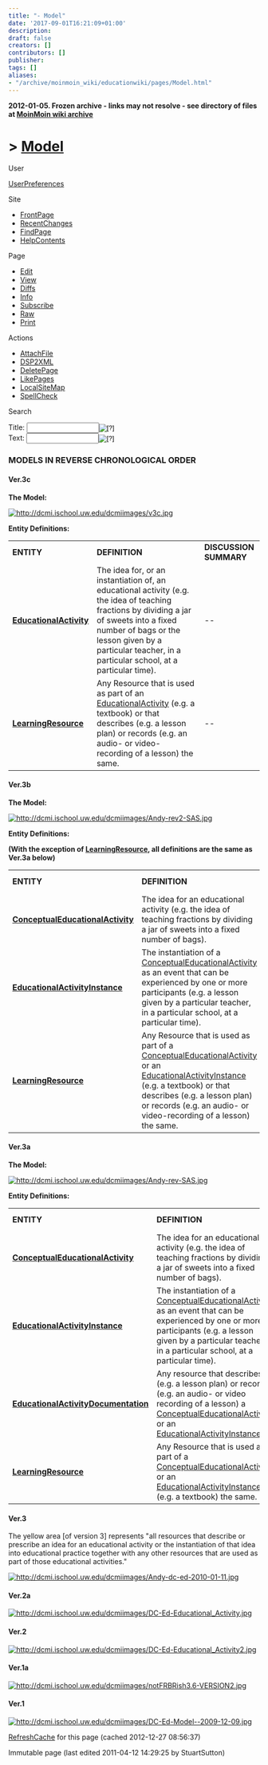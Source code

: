 ```yaml
---
title: "- Model"
date: '2017-09-01T16:21:09+01:00'
description: 
draft: false
creators: []
contributors: []
publisher: 
tags: []
aliases:
- "/archive/moinmoin_wiki/educationwiki/pages/Model.html"
---
```


**2012-01-05. Frozen archive - links may not resolve - see directory of files at [MoinMoin wiki archive](/moinmoin-wiki-archive/)**

# > [Model](http://dublincore.org/educationwiki/Model?action=fullsearch&value=Model&literal=1&case=1&context=40 "Click here to do a full-text search for this title")

User

 [UserPreferences](http://dublincore.org/educationwiki/UserPreferences)
  

Site

- [FrontPage](http://dublincore.org/educationwiki/FrontPage)
- [RecentChanges](http://dublincore.org/educationwiki/RecentChanges)
- [FindPage](http://dublincore.org/educationwiki/FindPage)
- [HelpContents](http://dublincore.org/educationwiki/HelpContents)

Page

- [Edit](http://dublincore.org/educationwiki/Model?action=edit "Edit")
- [View](http://dublincore.org/educationwiki/Model "View")
- [Diffs](http://dublincore.org/educationwiki/Model?action=diff "Diffs")
- [Info](http://dublincore.org/educationwiki/Model?action=info "Info")
- [Subscribe](http://dublincore.org/educationwiki/Model?action=subscribe "Subscribe")
- [Raw](http://dublincore.org/educationwiki/Model?action=raw "Raw")
- [Print](http://dublincore.org/educationwiki/Model?action=print "Print")

Actions

- [AttachFile](http://dublincore.org/educationwiki/Model?action=AttachFile)
- [DSP2XML](http://dublincore.org/educationwiki/Model?action=DSP2XML)
- [DeletePage](http://dublincore.org/educationwiki/Model?action=DeletePage)
- [LikePages](http://dublincore.org/educationwiki/Model?action=LikePages)
- [LocalSiteMap](http://dublincore.org/educationwiki/Model?action=LocalSiteMap)
- [SpellCheck](http://dublincore.org/educationwiki/Model?action=SpellCheck)

Search

<form method="POST" action="/educationwiki/Model">
<p>
<input name="action" value="inlinesearch" type="hidden">
<input name="context" value="40" type="hidden">
Title: <input name="text_title" size="15" maxlength="50" type="text"><input src="Model_files/moin-search.png" name="button_title" alt="[?]" type="image"><br>Text: <input name="text_full" size="15" maxlength="50" type="text"><input src="Model_files/moin-search.png" name="button_full" alt="[?]" type="image">
</p>
</form>

### MODELS IN REVERSE CHRONOLOGICAL ORDER

#### Ver.3c

**The Model:**

[<img src="Model_files/v3c.jpg" alt="http://dcmi.ischool.uw.edu/dcmiimages/v3c.jpg" title="http://dcmi.ischool.uw.edu/dcmiimages/v3c.jpg">](http://dcmi.ischool.uw.edu/dcmiimages/v3c.jpg)

**Entity Definitions:**

<table>
  <tbody>
    <tr>
      <td>
        <strong>ENTITY</strong>
      </td>
      <td>
        <strong>DEFINITION</strong>
      </td>
      <td>
        <strong>DISCUSSION SUMMARY</strong>
      </td>
    </tr>
    <tr>
      <td>
        <strong><a class="nonexistent" href="http://dublincore.org/educationwiki/EducationalActivity">EducationalActivity</a></strong>
      </td>
      <td>
        The idea for, or an instantiation of, an educational activity (e.g. the 
        idea of teaching fractions by dividing a jar of sweets into a fixed 
        number of bags or the lesson given by a particular teacher, in a 
        particular school, at a particular time).</td>
      <td>
        -- </td>
    </tr>
    <tr>
      <td>
        <strong><a class="nonexistent" href="http://dublincore.org/educationwiki/LearningResource">LearningResource</a></strong>
      </td>
      <td>
        Any Resource that is used as part of an <a class="nonexistent" href="http://dublincore.org/educationwiki/EducationalActivity">EducationalActivity</a> (e.g. a textbook) or that describes (e.g. a lesson plan) or records (e.g. an audio- or video-recording of a lesson) the same.</td>
      <td>
        -- </td>
    </tr>
  </tbody>
</table>


#### Ver.3b

**The Model:**

[<img src="Model_files/Andy-rev2-SAS.jpg" alt="http://dcmi.ischool.uw.edu/dcmiimages/Andy-rev2-SAS.jpg" title="http://dcmi.ischool.uw.edu/dcmiimages/Andy-rev2-SAS.jpg">](http://dcmi.ischool.uw.edu/dcmiimages/Andy-rev2-SAS.jpg)

**Entity Definitions:**

**(With the exception of [LearningResource](http://dublincore.org/educationwiki/LearningResource), all definitions are the same as Ver.3a below)**

<table>
  <tbody>
    <tr>
      <td>
        <strong>ENTITY</strong>
      </td>
      <td>
        <strong>DEFINITION</strong>
      </td>
      <td>
        <strong>DISCUSSION SUMMARY</strong>
      </td>
    </tr>
    <tr>
      <td>
        <strong><a class="nonexistent" href="http://dublincore.org/educationwiki/ConceptualEducationalActivity">ConceptualEducationalActivity</a></strong>
      </td>
      <td>
        The idea for an educational activity (e.g. the idea of teaching 
        fractions by dividing a jar of sweets into a fixed number of bags). </td>
      <td>
        -- </td>
    </tr>
    <tr>
      <td>
        <strong><a class="nonexistent" href="http://dublincore.org/educationwiki/EducationalActivityInstance">EducationalActivityInstance</a></strong>
      </td>
      <td>
        The instantiation of a <a class="nonexistent" href="http://dublincore.org/educationwiki/ConceptualEducationalActivity">ConceptualEducationalActivity</a>
        as an event that can be experienced by one or more participants (e.g. a
        lesson given by a particular teacher, in a particular school, at a 
        particular time).</td>
      <td>
        -- </td>
    </tr>
    <tr>
      <td>
        <strong><a class="nonexistent" href="http://dublincore.org/educationwiki/LearningResource">LearningResource</a></strong>
      </td>
      <td>
        Any Resource that is used as part of a <a class="nonexistent" href="http://dublincore.org/educationwiki/ConceptualEducationalActivity">ConceptualEducationalActivity</a> or an <a class="nonexistent" href="http://dublincore.org/educationwiki/EducationalActivityInstance">EducationalActivityInstance</a> (e.g. a textbook) or that describes (e.g. a lesson plan) or records (e.g. an audio- or video-recording of a lesson) the same.</td>
      <td>
        -- </td>
    </tr>
  </tbody>
</table>


#### Ver.3a

**The Model:**

[<img src="Model_files/Andy-rev-SAS.jpg" alt="http://dcmi.ischool.uw.edu/dcmiimages/Andy-rev-SAS.jpg" title="http://dcmi.ischool.uw.edu/dcmiimages/Andy-rev-SAS.jpg">](http://dcmi.ischool.uw.edu/dcmiimages/Andy-rev-SAS.jpg)

**Entity Definitions:**

<table>
  <tbody>
    <tr>
      <td>
        <strong>ENTITY</strong>
      </td>
      <td>
        <strong>DEFINITION</strong>
      </td>
      <td>
        <strong>DISCUSSION SUMMARY</strong>
      </td>
    </tr>
    <tr>
      <td>
        <strong><a class="nonexistent" href="http://dublincore.org/educationwiki/ConceptualEducationalActivity">ConceptualEducationalActivity</a></strong>
      </td>
      <td>
        The idea for an educational activity (e.g. the idea of teaching 
        fractions by dividing a jar of sweets into a fixed number of bags).</td>
      <td>
        -- </td>
    </tr>
    <tr>
      <td>
        <strong><a class="nonexistent" href="http://dublincore.org/educationwiki/EducationalActivityInstance">EducationalActivityInstance</a></strong>
      </td>
      <td>
        The instantiation of a <a class="nonexistent" href="http://dublincore.org/educationwiki/ConceptualEducationalActivity">ConceptualEducationalActivity</a>
        as an event that can be experienced by one or more participants (e.g. a
        lesson given by a particular teacher, in a particular school, at a 
        particular time).</td>
      <td>
        -- </td>
    </tr>
    <tr>
      <td>
        <strong><a class="nonexistent" href="http://dublincore.org/educationwiki/EducationalActivityDocumentation">EducationalActivityDocumentation</a></strong>
      </td>
      <td>
        Any resource that describes (e.g. a lesson plan) or records (e.g. an audio- or video recording of a lesson) a <a class="nonexistent" href="http://dublincore.org/educationwiki/ConceptualEducationalActivity">ConceptualEducationalActivity</a> or an <a class="nonexistent" href="http://dublincore.org/educationwiki/EducationalActivityInstance">EducationalActivityInstance</a>.</td>
      <td>
        -- </td>
    </tr>
    <tr>
      <td>
        <strong><a class="nonexistent" href="http://dublincore.org/educationwiki/LearningResource">LearningResource</a></strong>
      </td>
      <td>
        Any Resource that is used as part of a <a class="nonexistent" href="http://dublincore.org/educationwiki/ConceptualEducationalActivity">ConceptualEducationalActivity</a> or an <a class="nonexistent" href="http://dublincore.org/educationwiki/EducationalActivityInstance">EducationalActivityInstance</a> (e.g. a textbook) the same.</td>
      <td>
        -- </td>
    </tr>
  </tbody>
</table>


#### Ver.3

The yellow area [of version 3] represents "all resources that describe or prescribe an idea for an educational activity or the instantiation of that idea into educational practice together with any other resources that are used as part of those educational activities."

[<img src="Model_files/Andy-dc-ed-2010-01-11.jpg" alt="http://dcmi.ischool.uw.edu/dcmiimages/Andy-dc-ed-2010-01-11.jpg" title="http://dcmi.ischool.uw.edu/dcmiimages/Andy-dc-ed-2010-01-11.jpg">](http://dcmi.ischool.uw.edu/dcmiimages/Andy-dc-ed-2010-01-11.jpg)

#### Ver.2a

[<img src="Model_files/DC-Ed-Educational_Activity.jpg" alt="http://dcmi.ischool.uw.edu/dcmiimages/DC-Ed-Educational_Activity.jpg" title="http://dcmi.ischool.uw.edu/dcmiimages/DC-Ed-Educational_Activity.jpg">](http://dcmi.ischool.uw.edu/dcmiimages/DC-Ed-Educational_Activity.jpg)

#### Ver.2

[<img src="Model_files/DC-Ed-Educational_Activity2.html" alt="http://dcmi.ischool.uw.edu/dcmiimages/DC-Ed-Educational_Activity2.jpg" title="http://dcmi.ischool.uw.edu/dcmiimages/DC-Ed-Educational_Activity2.jpg">](http://dcmi.ischool.uw.edu/dcmiimages/DC-Ed-Educational_Activity2.jpg)

#### Ver.1a

[<img src="Model_files/notFRBRish3.jpg" alt="http://dcmi.ischool.uw.edu/dcmiimages/notFRBRish3.6-VERSION2.jpg" title="http://dcmi.ischool.uw.edu/dcmiimages/notFRBRish3.6-VERSION2.jpg">](http://dcmi.ischool.uw.edu/dcmiimages/notFRBRish3.6-VERSION2.jpg)

#### Ver.1

[<img src="Model_files/DC-Ed-Model--2009-12-09.jpg" alt="http://dcmi.ischool.uw.edu/dcmiimages/DC-Ed-Model--2009-12-09.jpg" title="http://dcmi.ischool.uw.edu/dcmiimages/DC-Ed-Model--2009-12-09.jpg">](http://dcmi.ischool.uw.edu/dcmiimages/DC-Ed-Model--2009-12-09.jpg)

 [RefreshCache](http://dublincore.org/educationwiki/Model?action=refresh&arena=Page.py&key=Model.text_html) for this page (cached 2012-12-27 08:56:37)  

Immutable page (last edited 2011-04-12 14:29:25 by StuartSutton)

